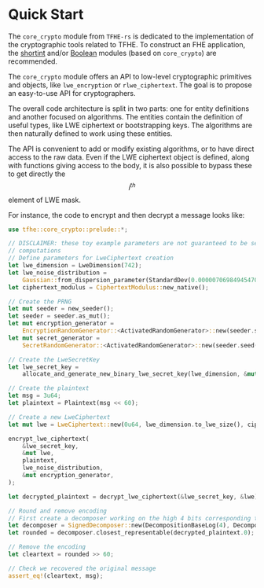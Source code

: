 # Quick Start

The `core_crypto` module from `TFHE-rs` is dedicated to the implementation of the cryptographic tools related to TFHE. To construct an FHE application, the [shortint](../../fine\_grained\_api/shortint/tutorial.md) and/or [Boolean](../../fine\_grained\_api/Boolean/tutorial.md) modules (based on `core_crypto`) are recommended.

The `core_crypto` module offers an API to low-level cryptographic primitives and objects, like `lwe_encryption` or `rlwe_ciphertext`. The goal is to propose an easy-to-use API for cryptographers.

The overall code architecture is split in two parts: one for entity definitions and another focused on algorithms. The entities contain the definition of useful types, like LWE ciphertext or bootstrapping keys. The algorithms are then naturally defined to work using these entities.

The API is convenient to add or modify existing algorithms, or to have direct access to the raw data. Even if the LWE ciphertext object is defined, along with functions giving access to the body, it is also possible to bypass these to get directly the $$i^{th}$$ element of LWE mask.

For instance, the code to encrypt and then decrypt a message looks like:

```rust
use tfhe::core_crypto::prelude::*;

// DISCLAIMER: these toy example parameters are not guaranteed to be secure or yield correct
// computations
// Define parameters for LweCiphertext creation
let lwe_dimension = LweDimension(742);
let lwe_noise_distribution =
    Gaussian::from_dispersion_parameter(StandardDev(0.000007069849454709433), 0.0);
let ciphertext_modulus = CiphertextModulus::new_native();

// Create the PRNG
let mut seeder = new_seeder();
let seeder = seeder.as_mut();
let mut encryption_generator =
    EncryptionRandomGenerator::<ActivatedRandomGenerator>::new(seeder.seed(), seeder);
let mut secret_generator =
    SecretRandomGenerator::<ActivatedRandomGenerator>::new(seeder.seed());

// Create the LweSecretKey
let lwe_secret_key =
    allocate_and_generate_new_binary_lwe_secret_key(lwe_dimension, &mut secret_generator);

// Create the plaintext
let msg = 3u64;
let plaintext = Plaintext(msg << 60);

// Create a new LweCiphertext
let mut lwe = LweCiphertext::new(0u64, lwe_dimension.to_lwe_size(), ciphertext_modulus);

encrypt_lwe_ciphertext(
    &lwe_secret_key,
    &mut lwe,
    plaintext,
    lwe_noise_distribution,
    &mut encryption_generator,
);

let decrypted_plaintext = decrypt_lwe_ciphertext(&lwe_secret_key, &lwe);

// Round and remove encoding
// First create a decomposer working on the high 4 bits corresponding to our encoding.
let decomposer = SignedDecomposer::new(DecompositionBaseLog(4), DecompositionLevelCount(1));
let rounded = decomposer.closest_representable(decrypted_plaintext.0);

// Remove the encoding
let cleartext = rounded >> 60;

// Check we recovered the original message
assert_eq!(cleartext, msg);
```
